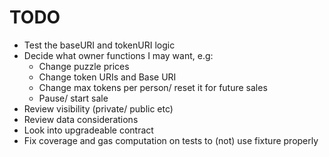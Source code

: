 # TODO
- Test the baseURI and tokenURI logic
- Decide what owner functions I may want, e.g:
    - Change puzzle prices
    - Change token URIs and Base URI
    - Change max tokens per person/ reset it for future sales
    - Pause/ start sale
- Review visibility (private/ public etc)
- Review data considerations
- Look into upgradeable contract
- Fix coverage and gas computation on tests to (not) use fixture properly